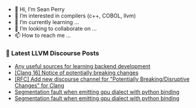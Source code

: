 - 👋 Hi, I’m Sean Perry
- 👀 I’m interested in compilers (c++, COBOL, llvm)
- 🌱 I’m currently learning ...
- 💞️ I’m looking to collaborate on ...
- 📫 How to reach me ...

<!---
s66perry/s66perry is a ✨ special ✨ repository because its `README.md` (this file) appears on your GitHub profile.
You can click the Preview link to take a look at your changes.
--->
### 📕 Latest LLVM Discourse Posts

<!-- DISCOURSE-LLVM:START -->
- [Any useful sources for learning backend development](https://discourse.llvm.org/t/any-useful-sources-for-learning-backend-development/65509#post_4)
- [[Clang 16] Notice of potentially breaking changes](https://discourse.llvm.org/t/clang-16-notice-of-potentially-breaking-changes/65562#post_1)
- [[RFC] Add new discourse channel for &quot;Potentially Breaking/Disruptive Changes&quot; for Clang](https://discourse.llvm.org/t/rfc-add-new-discourse-channel-for-potentially-breaking-disruptive-changes-for-clang/65251?page=2#post_28)
- [Segmentation fault when emitting gpu dialect with python binding](https://discourse.llvm.org/t/segmentation-fault-when-emitting-gpu-dialect-with-python-binding/65537#post_6)
- [Segmentation fault when emitting gpu dialect with python binding](https://discourse.llvm.org/t/segmentation-fault-when-emitting-gpu-dialect-with-python-binding/65537#post_5)
<!-- DISCOURSE-LLVM:END -->
